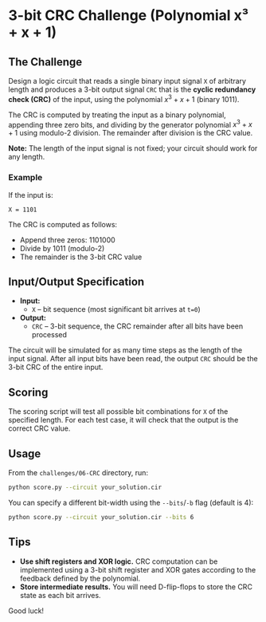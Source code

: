 # 3-bit CRC Challenge (Polynomial x³ + x + 1)

## The Challenge

Design a logic circuit that reads a single binary input signal `X` of arbitrary length and produces a 3-bit output signal `CRC` that is the **cyclic redundancy check (CRC)** of the input, using the polynomial $x^3 + x + 1$ (binary 1011).

The CRC is computed by treating the input as a binary polynomial, appending three zero bits, and dividing by the generator polynomial $x^3 + x + 1$ using modulo-2 division. The remainder after division is the CRC value.

**Note:** The length of the input signal is not fixed; your circuit should work for any length.

### Example

If the input is:

```
X = 1101
```

The CRC is computed as follows:
- Append three zeros: 1101000
- Divide by 1011 (modulo-2)
- The remainder is the 3-bit CRC value

## Input/Output Specification

- **Input:**
  - `X` – bit sequence (most significant bit arrives at `t=0`)
- **Output:**
  - `CRC` – 3-bit sequence, the CRC remainder after all bits have been processed

The circuit will be simulated for as many time steps as the length of the input signal. After all input bits have been read, the output `CRC` should be the 3-bit CRC of the entire input.

## Scoring

The scoring script will test all possible bit combinations for `X` of the specified length. For each test case, it will check that the output is the correct CRC value.

## Usage

From the `challenges/06-CRC` directory, run:

```bash
python score.py --circuit your_solution.cir
```

You can specify a different bit-width using the `--bits`/`-b` flag (default is 4):

```bash
python score.py --circuit your_solution.cir --bits 6
```

## Tips

- **Use shift registers and XOR logic.** CRC computation can be implemented using a 3-bit shift register and XOR gates according to the feedback defined by the polynomial.
- **Store intermediate results.** You will need D-flip-flops to store the CRC state as each bit arrives.

Good luck!
